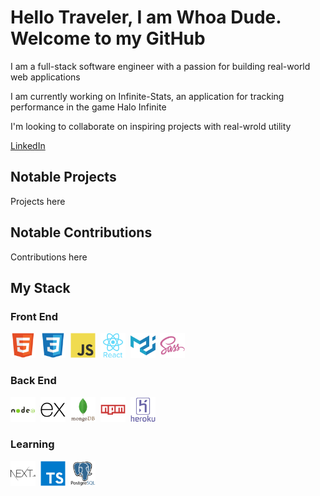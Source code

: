 <link rel="stylesheet" href="https://cdn.jsdelivr.net/gh/devicons/devicon@latest/devicon.min.css">
<h1>Hello Traveler, I am Whoa Dude. Welcome to my GitHub</h1>
<p>I am a full-stack software engineer with a passion for building real-world web applications</p>
<p>I am currently working on Infinite-Stats, an application for tracking performance in the game Halo Infinite</p>
<p>I'm looking to collaborate on inspiring projects with real-wrold utility</p>
<a href='https://www.linkedin.com/in/gerard-strecker-085a6b221/'>LinkedIn</a>
<h2>Notable Projects</h2>
<div>Projects here</div>
<h2>Notable Contributions</h2>
<div>Contributions here</div>
<!---
castle88/castle88 is a ✨ special ✨ repository because its `README.md` (this file) appears on your GitHub profile.
You can click the Preview link to take a look at your changes.
--->
<div>
  <h2>My Stack</h2>
  <h3>Front End</h3>
  <img src="https://github.com/devicons/devicon/blob/master/icons/html5/html5-original.svg" title="HTML5" alt="HTML" width="40" height="40"/>&nbsp;
  <img src="https://github.com/devicons/devicon/blob/master/icons/css3/css3-original.svg"  title="CSS3" alt="CSS" width="40" height="40"/>&nbsp;
  <img src="https://github.com/devicons/devicon/blob/master/icons/javascript/javascript-original.svg" title="JavaScript" alt="JavaScript" width="40" height="40"/>&nbsp;
  <img src="https://github.com/devicons/devicon/blob/master/icons/react/react-original-wordmark.svg" title="React" alt="React" width="40" height="40"/>&nbsp;
  <img src="https://github.com/devicons/devicon/blob/master/icons/materialui/materialui-original.svg" title="Material UI" alt="Material UI" width="40" height="40"/>&nbsp;
    <img src="https://github.com/devicons/devicon/blob/master/icons/sass/sass-original.svg"  title="SASS" alt="SASS" width="40" height="40"/>&nbsp;
  <h3>Back End</h3>
  <img src="https://github.com/devicons/devicon/blob/master/icons/nodejs/nodejs-original-wordmark.svg" title="NodeJS" alt="NodeJS" width="40" height="40"/>&nbsp;
    <img src="https://github.com/devicons/devicon/blob/master/icons/express/express-original.svg" title="Express" alt="express" width="40" height="40"/>&nbsp;
      <img src="https://github.com/devicons/devicon/blob/master/icons/mongodb/mongodb-original-wordmark.svg" title="MongoDB"  alt="MongoDB" width="40" height="40"/>&nbsp; 
      <img src="https://github.com/devicons/devicon/blob/master/icons/npm/npm-original-wordmark.svg" title="NPM"  alt="NPM" width="40" height="40"/>&nbsp; 
      <img src="https://github.com/devicons/devicon/blob/master/icons/heroku/heroku-original-wordmark.svg" title="Heroku"  alt="Heroku" width="40" height="40"/>&nbsp; 
  <h3>Learning</h3>
    <img src="https://github.com/devicons/devicon/blob/master/icons/nextjs/nextjs-original-wordmark.svg" title="NextJS"  alt="NextJS" width="40" height="40"/>&nbsp;
  <img src="https://github.com/devicons/devicon/blob/master/icons/typescript/typescript-original.svg" title="TypeScript"  alt="TypeScript" width="40" height="40"/>&nbsp;
      <img src="https://github.com/devicons/devicon/blob/master/icons/postgresql/postgresql-original-wordmark.svg" title="PostgreSql"  alt="PostgreSql" width="40" height="40"/>&nbsp; 

</div>
